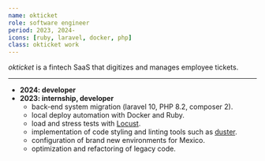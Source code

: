 ```yaml
---
name: okticket
role: software engineer
period: 2023, 2024-
icons: [ruby, laravel, docker, php]
class: okticket work
---
```


*okticket* is a fintech SaaS that digitizes and manages employee tickets.

---

- **2024: developer**
- **2023: internship, developer**
  - back-end system migration (laravel 10, PHP 8.2, composer 2).
  - local deploy automation with Docker and Ruby.
  - load and stress tests with [Locust](https://locust.io/).
  - implementation of code styling and linting tools such as [duster](https://github.com/tighten/duster).
  - configuration of brand new environments for Mexico.
  - optimization and refactoring of legacy code.
